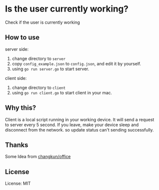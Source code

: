 
# Is the user currently working?

Check if the user is currently working

## How to use

server side:

1. change directory to `server`
2. copy `config_example.json` to `config.json`, and edit it by yourself.
3. using `go run server.go` to start server.

client side:

1. change directory to `client`
2. using `go run client.go` to start client in your mac.

## Why this?

Client is a local script running in your working device. It will send a request to server every 5 second. If you leave, make your device sleep and disconnect from the network. so update status can't sending successfully.

## Thanks

Some Idea from [changkun/office](https://github.com/changkun/office)

## License

License: MIT
